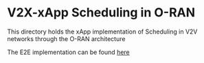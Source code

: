 # V2X-xApp Scheduling in O-RAN
This directory holds the xApp implementation of Scheduling in V2V networks through the O-RAN architecture

The E2E implementation can be found [here](https://github.com/fgjeci/v2x-oran-scheduling)
